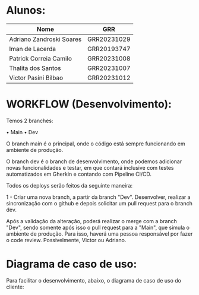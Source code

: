 # Alunos:

<div align="center">

| Nome                     | GRR         |
| ------------------------ | ----------- |
| Adriano Zandroski Soares | GRR20231029 |
| Iman de Lacerda          | GRR20193747 |
| Patrick Correia Camilo   | GRR20231008 |
| Thalita dos Santos       | GRR20231007 |
| Victor Pasini Bilbao     | GRR20231012 |


</div>

# WORKFLOW (Desenvolvimento):

Temos 2 branches:

• Main 
• Dev 

O branch main é o principal, onde o código está sempre funcionando em ambiente de produção. 

O branch dev é o branch de desenvolvimento, onde podemos adicionar novas funcionalidades e testar, em que contará inclusive com testes automatizados em Gherkin e contando com Pipeline CI/CD. 

Todos os deploys serão feitos da seguinte maneira: 

1 - Criar uma nova branch, a partir da branch "Dev". Desenvolver, realizar a sincronização com o github e depois solicitar um pull request para o branch dev. 

Após a validação da alteração, poderá realizar o merge com a branch "Dev", sendo somente após isso o pull request para a "Main", que simula o ambiente de produção. Para isso, haverá uma pessoa responsável por fazer o code review. Possivelmente, Victor ou Adriano.

# Diagrama de caso de uso: 

Para facilitar o desenvolvimento, abaixo, o diagrama de caso de uso do cliente: 